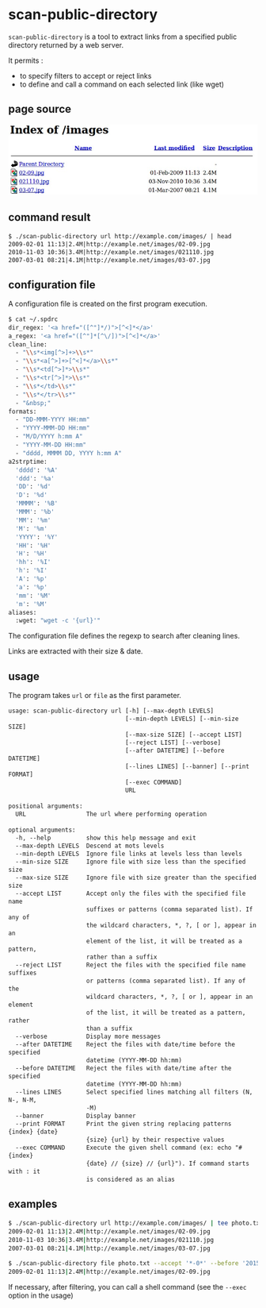# scan-public-directory 

`scan-public-directory` is a tool to extract links from a specified public directory returned by a web server.

It permits :
- to specify filters to accept or reject links
- to define and call a command on each selected link (like wget)

## page source

![capture](capture.jpg?raw=true)

## command result

```
$ ./scan-public-directory url http://example.com/images/ | head
2009-02-01 11:13|2.4M|http://example.net/images/02-09.jpg
2010-11-03 10:36|3.4M|http://example.net/images/021110.jpg
2007-03-01 08:21|4.1M|http://example.net/images/03-07.jpg
```

## configuration file

A configuration file is created on the first program execution.

```bash
$ cat ~/.spdrc 
dir_regex: '<a href="([^"]*/)">[^<]*</a>'
a_regex: '<a href="([^"]*[^\/])">[^<]*</a>'
clean_line:
  - "\\s*<img[^>]+>\\s*"
  - "\\s*<a[^>]+>[^<]*</a>\\s*"
  - "\\s*<td[^>]*>\\s*"
  - "\\s*<tr[^>]*>\\s*"
  - "\\s*</td>\\s*"
  - "\\s*</tr>\\s*"
  - "&nbsp;"
formats:
  - "DD-MMM-YYYY HH:mm"
  - "YYYY-MMM-DD HH:mm"
  - "M/D/YYYY h:mm A"
  - "YYYY-MM-DD HH:mm"
  - "dddd, MMMM DD, YYYY h:mm A"
a2strptime:
  'dddd': '%A'
  'ddd': '%a'
  'DD': '%d'
  'D': '%d'
  'MMMM': '%B'
  'MMM': '%b'
  'MM': '%m'
  'M': '%m'
  'YYYY': '%Y'
  'HH': '%H'
  'H': '%H'
  'hh': '%I'
  'h': '%I'
  'A': '%p'
  'a': '%p'
  'mm': '%M'
  'm': '%M'
aliases:
  :wget: "wget -c '{url}'"
```

The configuration file defines the regexp to search after cleaning lines.
                    
Links are extracted with their size & date.
    
## usage 
           
The program takes `url` or `file` as the first parameter.                    
                    
```                 
usage: scan-public-directory url [-h] [--max-depth LEVELS]
                                 [--min-depth LEVELS] [--min-size SIZE]
                                 [--max-size SIZE] [--accept LIST]
                                 [--reject LIST] [--verbose]
                                 [--after DATETIME] [--before DATETIME]
                                 [--lines LINES] [--banner] [--print FORMAT]
                                 [--exec COMMAND]
                                 URL

positional arguments:
  URL                 The url where performing operation

optional arguments:
  -h, --help          show this help message and exit
  --max-depth LEVELS  Descend at mots levels
  --min-depth LEVELS  Ignore file links at levels less than levels
  --min-size SIZE     Ignore file with size less than the specified size
  --max-size SIZE     Ignore file with size greater than the specified size
  --accept LIST       Accept only the files with the specified file name
                      suffixes or patterns (comma separated list). If any of
                      the wildcard characters, *, ?, [ or ], appear in an
                      element of the list, it will be treated as a pattern,
                      rather than a suffix
  --reject LIST       Reject the files with the specified file name suffixes
                      or patterns (comma separated list). If any of the
                      wildcard characters, *, ?, [ or ], appear in an element
                      of the list, it will be treated as a pattern, rather
                      than a suffix
  --verbose           Display more messages
  --after DATETIME    Reject the files with date/time before the specified
                      datetime (YYYY-MM-DD hh:mm)
  --before DATETIME   Reject the files with date/time after the specified
                      datetime (YYYY-MM-DD hh:mm)
  --lines LINES       Select specified lines matching all filters (N, N-, N-M,
                      -M)
  --banner            Display banner
  --print FORMAT      Print the given string replacing patterns {index} {date}
                      {size} {url} by their respective values
  --exec COMMAND      Execute the given shell command (ex: echo "#{index}
                      {date} // {size} // {url}"). If command starts with : it
                      is considered as an alias
```

## examples

```bash
$ ./scan-public-directory url http://example.com/images/ | tee photo.txt
2009-02-01 11:13|2.4M|http://example.net/images/02-09.jpg
2010-11-03 10:36|3.4M|http://example.net/images/021110.jpg
2007-03-01 08:21|4.1M|http://example.net/images/03-07.jpg
``` 

```bash
$ ./scan-public-directory file photo.txt --accept '*-0*' --before '2015-12-25 19:34' --max-size '3M'
2009-02-01 11:13|2.4M|http://example.net/images/02-09.jpg
``` 

If necessary, after filtering, you can call a shell command (see the `--exec` option in the usage)


